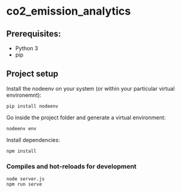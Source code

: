 # co2_emission_analytics

## Prerequisites:

- Python 3
- pip 

## Project setup

Install the nodeenv on your system (or within your particular virtual environemnt):

```
pip install nodeenv
```

Go inside the project folder and generate a virtual environment:
```
nodeenv env
```

Install dependencies:
```
npm install
```

### Compiles and hot-reloads for development
```
node server.js
npm run serve
```